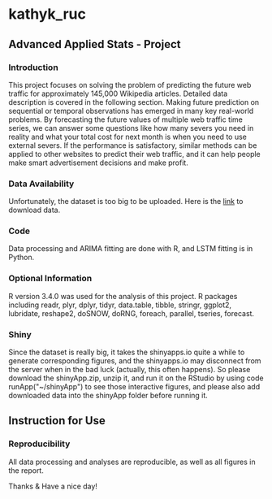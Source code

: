 # kathyk_ruc
## Advanced Applied Stats - Project
### Introduction
This project focuses on solving the problem of predicting the future web traffic for approximately 145,000 Wikipedia articles. Detailed data description is covered in the following section. Making future prediction on sequential or temporal observations has emerged in many key real-world problems. By forecasting the future values of multiple web traffic time series, we can answer some questions like how many severs you need in reality and what your total cost for next month is when you need to use external severs. If the performance is satisfactory, similar methods can be applied to other websites to predict their web traffic, and it can help people make smart advertisement decisions and make profit.

### Data Availability
Unfortunately, the dataset is too big to be uploaded. Here is the [link](https://www.kaggle.com/c/web-traffic-time-series-forecasting/data) to download data. 

### Code
Data processing and ARIMA fitting are done with R, and LSTM fitting is in Python.

### Optional Information
R version 3.4.0 was used for the analysis of this project. R packages including readr, plyr, dplyr, tidyr, data.table, tibble, stringr, ggplot2, lubridate, reshape2, doSNOW, doRNG, foreach, parallel, tseries, forecast.

### Shiny
Since the dataset is really big, it takes the shinyapps.io quite a while to generate corresponding figures, and the shinyapps.io may disconnect from the server when in the bad luck (actually, this often happens). So please download the shinyApp.zip, unzip it, and run it on the RStudio by using code runApp("~/shinyApp") to see those interactive figures, and please also add downloaded data into the shinyApp folder before running it. 

## Instruction for Use
### Reproducibility
All data processing and analyses are reproducible, as well as all figures in the report.

Thanks & Have a nice day!
